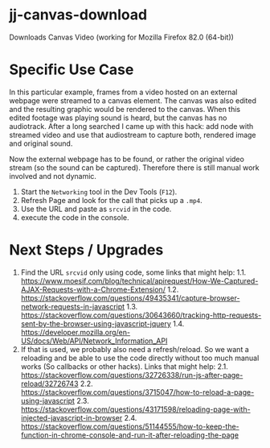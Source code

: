 # jj-canvas-download
Downloads Canvas Video (working for Mozilla Firefox 82.0 (64-bit))

# Specific Use Case
In this particular example, frames from a video hosted on an external webpage were streamed to a canvas element. The canvas was also edited and the resulting graphic would be rendered to the canvas. When this edited footage was playing sound is heard, but the canvas has no audiotrack. After a long searched I came up with this hack: add node with streamed video and use that audiostream to capture both, rendered image and original sound.

Now the external webpage has to be found, or rather the original video stream (so the sound can be captured). Therefore there is still manual work involved and not dynamic.
1. Start the `Networking` tool in the Dev Tools (`F12`).
2. Refresh Page and look for the call that picks up a `.mp4`.
3. Use the URL and paste as `srcvid` in the code.
4. execute the code in the console.

# Next Steps / Upgrades
1. Find the URL `srcvid` only using code, some links that might help:
1.1. https://www.moesif.com/blog/technical/apirequest/How-We-Captured-AJAX-Requests-with-a-Chrome-Extension/
1.2. https://stackoverflow.com/questions/49435341/capture-browser-network-requests-in-javascript
1.3. https://stackoverflow.com/questions/30643660/tracking-http-requests-sent-by-the-browser-using-javascript-jquery
1.4. https://developer.mozilla.org/en-US/docs/Web/API/Network_Information_API
2. If that is used, we probably also need a refresh/reload. So we want a reloading and be able to use the code directly without too much manual works (So callbacks or other hacks). Links that might help:
2.1. https://stackoverflow.com/questions/32726338/run-js-after-page-reload/32726743
2.2. https://stackoverflow.com/questions/3715047/how-to-reload-a-page-using-javascript
2.3. https://stackoverflow.com/questions/43171598/reloading-page-with-injected-javascript-in-browser
2.4. https://stackoverflow.com/questions/51144555/how-to-keep-the-function-in-chrome-console-and-run-it-after-reloading-the-page
